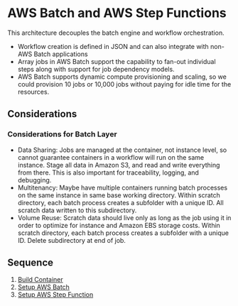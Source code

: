 # AWS Batch and AWS Step Functions

This architecture decouples the batch engine and workflow orchestration.

* Workflow creation is defined in JSON and can also integrate with non-AWS Batch applications
* Array jobs in AWS Batch support the capability to fan-out individual steps along with support for job dependency models.
* AWS Batch supports dynamic compute provisioning and scaling, so we could provision 10 jobs or 10,000 jobs without paying for idle time for the resources.

## Considerations

### Considerations for Batch Layer

* Data Sharing: Jobs are managed at the container, not instance level, so cannot guarantee containers in a workflow will run on the same instance. Stage all data in Amazon S3, and read and write everything from there. This is also important for traceability, logging, and debugging.
* Multitenancy: Maybe have multiple containers running batch processes on the same instance in same base working directory. Within scratch directory, each batch process creates a subfolder with a unique ID. All scratch data written to this subdirectory.
* Volume Reuse: Scratch data should live only as long as the job using it in order to optimize for instance and Amazon EBS storage costs. Within scratch directory, each batch process creates a subfolder with a unique ID. Delete subdirectory at end of job.

## Sequence

1. [Build Container](setup-container-pipeline.md)
2. [Setup AWS Batch](setup-aws-batch.md)
3. [Setup AWS Step Function](setup-aws-batch.md)
